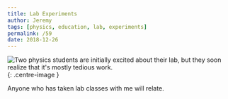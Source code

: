```yaml
---
title: Lab Experiments
author: Jeremy
tags: [physics, education, lab, experiments]
permalink: /59
date: 2018-12-26
---
```


![Two physics students are initially excited about their lab, but they soon realize that it's mostly tedious work.](https://res.cloudinary.com/dh3hm8pb7/image/upload/c_scale,q_auto:best/v1535842782/Handwaving/Published/LabExperiments.png){: .centre-image }

Anyone who has taken lab classes with me will relate.